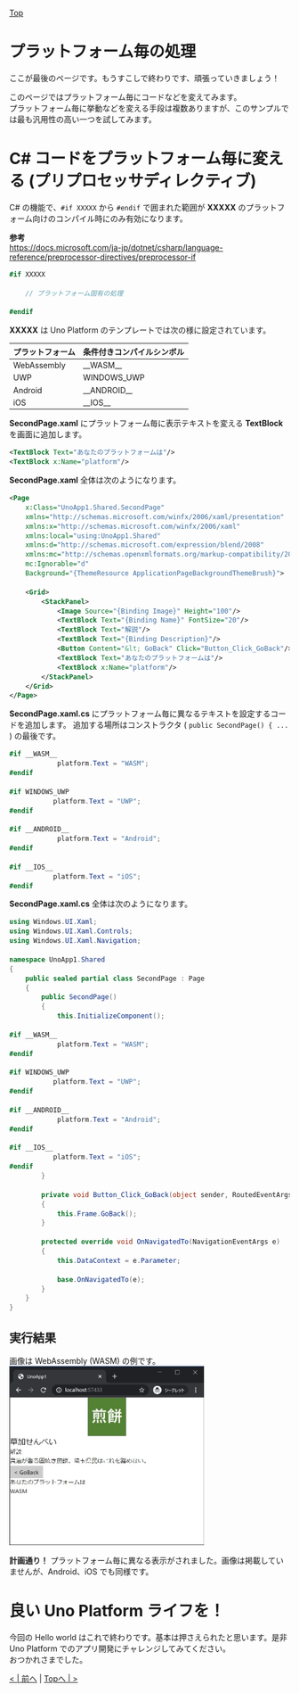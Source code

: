 [Top](./top.md)  

# プラットフォーム毎の処理

ここが最後のページです。もうすこしで終わりです、頑張っていきましょう！  

このページではプラットフォーム毎にコードなどを変えてみます。  
プラットフォーム毎に挙動などを変える手段は複数ありますが、このサンプルでは最も汎用性の高い一つを試してみます。

# C# コードをプラットフォーム毎に変える (プリプロセッサディレクティブ)

C# の機能で、```#if XXXXX``` から ```#endif``` で囲まれた範囲が **XXXXX** のプラットフォーム向けのコンパイル時にのみ有効になります。  

**参考**  
https://docs.microsoft.com/ja-jp/dotnet/csharp/language-reference/preprocessor-directives/preprocessor-if

```cs
#if XXXXX

    // プラットフォーム固有の処理

#endif
```

**XXXXX** は Uno Platform のテンプレートでは次の様に設定されています。  

| プラットフォーム | 条件付きコンパイルシンボル |
|:-|:-|
| WebAssembly | \_\_WASM\_\_ |
| UWP | WINDOWS_UWP |
| Android | \_\_ANDROID\_\_ |
| iOS | \_\_IOS\_\_ |

**SecondPage.xaml** にプラットフォーム毎に表示テキストを変える **TextBlock** を画面に追加します。

```xml
<TextBlock Text="あなたのプラットフォームは"/>
<TextBlock x:Name="platform"/>
```

**SecondPage.xaml** 全体は次のようになります。

```xml
<Page
    x:Class="UnoApp1.Shared.SecondPage"
    xmlns="http://schemas.microsoft.com/winfx/2006/xaml/presentation"
    xmlns:x="http://schemas.microsoft.com/winfx/2006/xaml"
    xmlns:local="using:UnoApp1.Shared"
    xmlns:d="http://schemas.microsoft.com/expression/blend/2008"
    xmlns:mc="http://schemas.openxmlformats.org/markup-compatibility/2006"
    mc:Ignorable="d"
    Background="{ThemeResource ApplicationPageBackgroundThemeBrush}">

    <Grid>
        <StackPanel>
            <Image Source="{Binding Image}" Height="100"/>
            <TextBlock Text="{Binding Name}" FontSize="20"/>
            <TextBlock Text="解説"/>
            <TextBlock Text="{Binding Description}"/>
            <Button Content="&lt; GoBack" Click="Button_Click_GoBack"/>
            <TextBlock Text="あなたのプラットフォームは"/>
            <TextBlock x:Name="platform"/>
        </StackPanel>
    </Grid>
</Page>
```

**SecondPage.xaml.cs** にプラットフォーム毎に異なるテキストを設定するコードを追加します。
追加する場所はコンストラクタ ( ```public SecondPage() { ...``` ) の最後です。

```cs
#if __WASM__
            platform.Text = "WASM";
#endif

#if WINDOWS_UWP
           platform.Text = "UWP";
#endif

#if __ANDROID__
            platform.Text = "Android";
#endif

#if __IOS__
           platform.Text = "iOS";
#endif
```

**SecondPage.xaml.cs** 全体は次のようになります。

```cs
using Windows.UI.Xaml;
using Windows.UI.Xaml.Controls;
using Windows.UI.Xaml.Navigation;

namespace UnoApp1.Shared
{
    public sealed partial class SecondPage : Page
    {
        public SecondPage()
        {
            this.InitializeComponent();

#if __WASM__
            platform.Text = "WASM";
#endif

#if WINDOWS_UWP
           platform.Text = "UWP";
#endif

#if __ANDROID__
            platform.Text = "Android";
#endif

#if __IOS__
           platform.Text = "iOS";
#endif
        }

        private void Button_Click_GoBack(object sender, RoutedEventArgs e)
        {
            this.Frame.GoBack();
        }

        protected override void OnNavigatedTo(NavigationEventArgs e)
        {
            this.DataContext = e.Parameter;

            base.OnNavigatedTo(e);
        }
    }
}
```

## 実行結果

画像は WebAssembly (WASM) の例です。  
<img src="image0801.jpg" width="350" />

**計画通り！** プラットフォーム毎に異なる表示がされました。画像は掲載していませんが、Android、iOS でも同様です。

# 良い Uno Platform ライフを！

今回の Hello world はこれで終わりです。基本は押さえられたと思います。是非 Uno Platform でのアプリ開発にチャレンジしてみてください。  
おつかれさまでした。

[< | 前へ](./textbook7.md) | [Topへ | >](./top.md)
